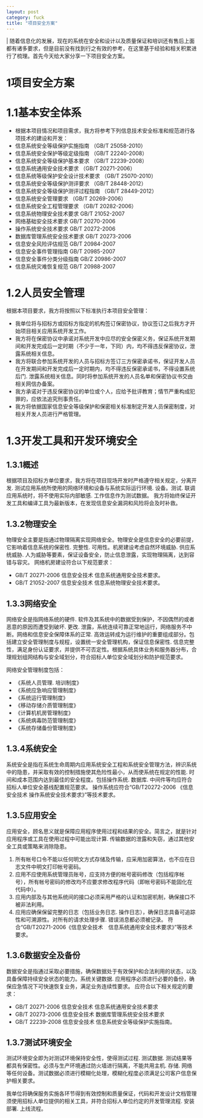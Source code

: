 ```yaml
---
layout: post
category: fuck
title: "项目安全方案"
---
```


| 随着信息化的发展，现在的系统在安全和设计以及质量保证和培训还有售后上面都有诸多要求，但是目前没有找到行之有效的参考，在这里基于经验和相关积累进行了梳理。首先今天给大家分享一下项目安全方案。

# 1项目安全方案
# 1.1基本安全体系

- 根据本项目情况和项目需求，我方将参考下列信息技术安全标准和规范进行各项技术的建设和开发：
- 信息系统安全等级保护实施指南 （GB/T 25058-2010）
- 信息系统安全保护等级定级指南 （GB/T 22240-2008）
- 信息系统安全等级保护基本要求 （GB/T 22239-2008） 
- 信息系统通用安全技术要求 （GB/T 20271-2006） 
- 信息系统等级保护安全设计技术要求 （GB/T 25070-2010）
- 信息系统安全等级保护测评要求 （GB/T 28448-2012）
- 信息系统安全等级保护测评过程指南 （GB/T 28449-2012）
- 信息系统安全管理要求 （GB/T 20269-2006）
- 信息系统安全工程管理要求 （GB/T 20282-2006） 
- 信息系统物理安全技术要求  GB/T 21052-2007
- 网络基础安全技术要求 GB/T 20270-2006
- 操作系统安全技术要求  GB/T 20272-2006
- 数据库管理系统安全技术要求  GB/T 20273-2006
- 信息安全风险评估规范  GB/T 20984-2007
- 信息安全事件管理指南  GB/T 20985-2007
- 信息安全事件分类分级指南  GB/Z 20986-2007
- 信息系统灾难恢复规范  GB/T 20988-2007

# 1.2人员安全管理
根据本项目要求，我方将按照以下标准执行本项目安全管理：
- 我单位将与招标方或招标方指定的机构签订保密协议，协议签订之后我方才开始项目相关应用系统开发工作。
- 我方将在保密协议中承诺对系统开发中应尽的安全保密义务，保证系统开发期间和开发完成后一定时期（不少于一年，下同）内，均不得违反保密协议，泄露系统相关信息。
- 我方将联合参加系统开发的人员与招标方签订三方保密承诺书，保证开发人员在开发期间和开发完成后一定时期内，均不得违反保密承诺书，不得设置系统后门. 泄露系统相关信息。同时将参加系统开发的人员名单和保密协议书交由相关网信办备案。
- 我方承诺对于违反保密协议的单位或个人，应给予批评教育；情节严重构成犯罪的，应依法追究刑事责任。
- 我方将依据国家信息安全等级保护和保密相关标准制定开发人员保密制度，对相关开发人员进行严格管理。

# 1.3开发工具和开发环境安全

## 1.3.1概述
根据项目及招标方单位要求，我方将在项目现场开发时严格遵守相关规定，分离开发. 测试应用系统所使用的网络环境和设备与系统实际运行环境. 设备。测试. 联调应用系统时，将不使用实际内部敏感. 工作信息作为测试数据。
我方将始终保证开发工具和编译工具为最新版本，在发现信息安全漏洞和风险将会及时补救。

## 1.3.2物理安全
物理安全主要是指通过物理隔离实现网络安全。物理安全是信息安全的必要前提，它影响着信息系统的保密性. 完整性. 可用性。机房建设考虑自然环境威胁. 供应系统威胁. 人为威胁等要素，保证设备安全，防止信息泄露，实现物理隔离，达到容错与容灾。
网络机房建设符合以下规范要求：
- GB/T 20271-2006 信息安全技术 信息系统通用安全技术要求。
- GB/T 21052-2007 信息安全技术 信息系统物理安全技术要求。

## 1.3.3网络安全
网络安全是指网络系统的硬件. 软件及其系统中的数据受到保护，不因偶然的或者恶意的原因而遭受到破坏. 更改. 泄露，系统连续可靠正常地运行，网络服务不中断。网络和信息安全保障体系的正常. 高效运转成为运行维护的重要组成部分。包括建立安全管理制度与规程，设置统一安全管理机构，保证信息保密性. 信息完整性，满足身份认证要求，并提供不可否定性。根据系统具体业务和服务器分布，合理规划组网结构与安全域划分，符合招标人单位安全域划分和防护规范要求。

网络安全管理制度包括：
- 《系统人员管理. 培训制度》
- 《系统应急响应管理制度》
- 《系统运行管理制度》
- 《移动存储介质管理制度》
- 《计算机机房管理制度》
- 《系统病毒防范管理制度》
- 《系统存储备份管理制度》

## 1.3.4系统安全
系统安全是指在系统生命周期内应用系统安全工程和系统安全管理方法，辨识系统中的隐患，并采取有效的控制措施使其危险性最小，从而使系统在规定的性能. 时间和成本范围内达到最佳的安全程度。包括操作系统. 数据库. 中间件等均应符合招标人单位安全基线配置规范要求。
操作系统应符合“GB/T20272-2006 《信息安全技术 操作系统安全技术要求》”等技术要求。

## 1.3.5应用安全
应用安全，顾名思义就是保障应用程序使用过程和结果的安全。简言之，就是针对应用程序或工具在使用过程中可能出现计算. 传输数据的泄露和失窃，通过其他安全工具或策略来消除隐患。
1. 所有帐号口令不能以任何明文方式存储及传输，应采用加密算法，也不应在日志文件中明文打印帐号密码。
2. 应用不应使用系统管理员账号，应支持方便的帐号密码修改（包括程序帐号），所有帐号密码的修改均不应要求修改程序代码（即帐号密码不能固化在代码中）。
3. 应用内部及与其他系统间的接口必须采用严格的认证和加密机制，确保接口不被非法利用。
4. 应用应确保保留完整的日志（包括业务日志. 操作日志），确保日志具备可追踪性和可溯源性。对所有的请求处理步骤. 错误消息都必须被记录。
符合“GB/T20271-2006《信息安全技术　信息系统通用安全技术要求》”等技术要求。

## 1.3.6数据安全及备份
数据安全是指通过采取必要措施，确保数据处于有效保护和合法利用的状态，以及具备保障持续安全状态的能力。系统关键数据. 应用程序必须进行必要的备份，确保应急情况下可快速恢复业务，满足业务连续性要求。
应符合以下相关规定的要求：
- GB/T 20271-2006  信息安全技术 信息系统通用安全技术要求
- GB/T 20273-2006  信息安全技术 数据库管理系统安全技术要求
- GB/T 22239-2008  信息安全技术 信息系统安全等级保护实施指南。

## 1.3.7测试环境安全
测试环境安全即为对测试环境保持安全性，使得测试过程. 测试数据. 测试结果等都具有保密性。必须与生产环境通过防火墙进行隔离，不能共用主机. 存储. 网络等任何设备。测试数据必须进行模糊化处理，模糊化程度必须满足公司客户信息保护相关要求。

我单位将确保服务实施各环节得到有效控制和质量保证，代码和开发设计文档管理须使用招标人单位提供的相关工具，并符合招标人单位约定的开发管理流程. 安装部署. 上线流程。
